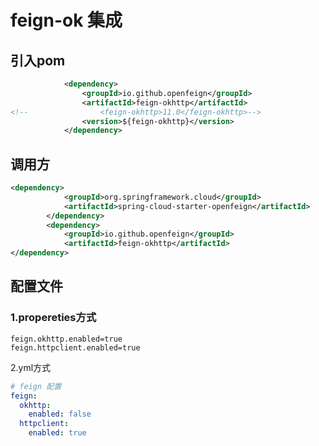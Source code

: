 # feign-ok 集成

## 引入pom

```xml
            <dependency>
                <groupId>io.github.openfeign</groupId>
                <artifactId>feign-okhttp</artifactId>
<!--                <feign-okhttp>11.0</feign-okhttp>-->
                <version>${feign-okhttp}</version>
            </dependency>
```



## 调用方

```xml
<dependency>
            <groupId>org.springframework.cloud</groupId>
            <artifactId>spring-cloud-starter-openfeign</artifactId>
        </dependency>
        <dependency>
            <groupId>io.github.openfeign</groupId>
            <artifactId>feign-okhttp</artifactId>
</dependency>
```



## 配置文件

### 1.propereties方式

```properties
feign.okhttp.enabled=true
feign.httpclient.enabled=true
```

2.yml方式

```yml
# feign 配置
feign:
  okhttp:
    enabled: false
  httpclient:
    enabled: true
```

